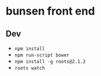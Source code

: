 bunsen front end
============

## Dev
  * `npm install`
  * `npm run-script bower`
  * `npm install -g roots@2.1.2`
  * `roots watch`
